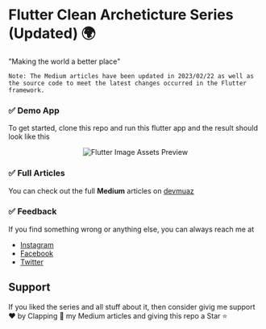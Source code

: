 # Flutter Clean Archeticture Series (Updated) 🌍

"Making the world a better place"

`Note: The Medium articles have been updated in 2023/02/22 as well as the source code to meet the latest changes occurred in the Flutter framework.`

### ✅ Demo App

To get started, clone this repo and run this flutter app and the result should look like this

<p align='center'>
	<img
		src='https://github.com/devmuaz/flutter_clean_architecture/blob/master/screenshots/flutter-clean-architecture-screenshots.png?raw=true'
		title='Flutter Image Assets Preview'
		alt='Flutter Image Assets Preview'
	/>
</p>

### ✅ Full Articles

You can check out the full **Medium** articles on [devmuaz](https://devmuaz.medium.com/)

### ✅ Feedback

If you find something wrong or anything else, you can always reach me at

- [Instagram](https://www.instagram.com/devmuaz/)
- [Facebook](https://www.facebook.com/devmuaz)
- [Twitter](https://twitter.com/devmuaz)

## Support

If you liked the series and all stuff about it, then consider givig me support ❤️ by Clapping 👏 my Medium articles and giving this repo a Star ⭐️
